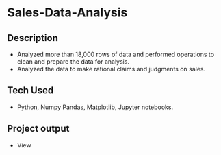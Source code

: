 # Sales-Data-Analysis
## Description
- Analyzed more than 18,000 rows of data and performed operations to clean and prepare the data for analysis.
- Analyzed the data to make rational claims and judgments on sales.
## Tech Used
- Python, Numpy Pandas, Matplotlib, Jupyter notebooks.
## Project output
- View 

